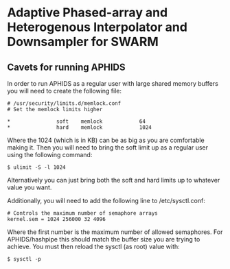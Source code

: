 # **A**daptive **P**hased-array and **H**eterogenous **I**nterpolator and **D**ownsampler for **S**WARM #

## Cavets for running APHIDS ##

In order to run APHIDS as a regular user with large shared memory buffers you will need to create the following file:

```
# /usr/security/limits.d/memlock.conf
# Set the memlock limits higher

*               soft    memlock            64
*               hard    memlock            1024
```

Where the 1024 (which is in KB) can be as big as you are comfortable making it. Then you will need to bring the soft 
limit up as a regular user using the following command:

```
$ ulimit -S -l 1024
```

Alternatively you can just bring both the soft and hard limits up to whatever value you want.

Additionally, you will need to add the following line to /etc/sysctl.conf:

```
# Controls the maximum number of semaphore arrays
kernel.sem = 1024 256000 32 4096
```

Where the first number is the maximum number of allowed semaphores. For APHIDS/hashpipe this should match the buffer size 
you are trying to achieve. You must then reload the sysctl (as root) value with:

```
$ sysctl -p
```
